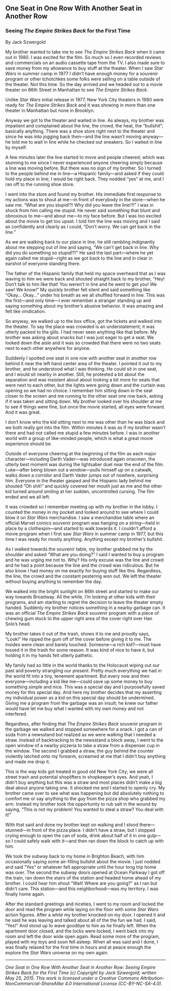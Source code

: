 ## One Seat in One Row With Another Seat in Another Row
### Seeing *The Empire Strikes Back* for the First Time

By Jack Szwergold

My brother wanted to take me to see *The Empire Strikes Back* when it came out in 1980. I was excited for the film. So much so I even recorded reviews and commercials on an audio cassette tape from the TV. I also made sure to save money from my allowance to buy stuff at the theater. When I saw *Star Wars* in summer camp in 1977 I didn’t have enough money for a souvenir program or other tchotchkes some folks were selling on a table outside of the theater. Not this time. So the day arrived and we headed out to a movie theater on 86th Street in Manhattan to see *The Empire Strikes Back*.

Unlike *Star Wars* initial release in 1977, New York City theaters in 1980 were ready for *The Empire Strikes Back* and it was showing in more than one theater in Manhattan but none in Brooklyn.

Anyway we got to the theater and waited in line. As always, my brother was impatient and complained about the line, the crowd, the heat, the “bullshit”; basically anything. There was a shoe store right next to the theater and since he was into jogging back then—and the line wasn’t moving anyway—he told me to wait in line while he checked out sneakers. So I waited in line by myself.

A few minutes later the line started to move and people cheered; which was stunning to me since I never experienced anyone cheering simply because a line was moving before. But there was no sign of my brother. So I turned to the people behind me in line—a Hispanic family—and asked if they could hold my place in line; I would be right back. They nodded “yes” at me, and I ran off to the running shoe store.

I went into the store and found my brother. His immediate first response to my actions was to shout at me—in front of everybody in the store—when he saw me. “What are you stupid!?! Why did you leave the line!?!” I was in shock from him calling me stupid. He never said something that blunt and obnoxious to me—and about me—to my face before. But I was too excited about the movie to get too upset. I told him the line was moving and I said as confidently and clearly as I could, “Don’t worry. We can get back in the line.”

As we are walking back to our place in line, he still rambling indignantly about me stepping out of line and saying, “We can’t get back in line. Why did you do something so stupid!?!” He said the last part—where he yet again called me stupid—right as we got back to the line and in clear in earshot of everyone standing there.

The father of the Hispanic family that held my space overheard that as I was waving to him we were back and shouted straight back to my brother, “Hey! Don’t talk to him like that! You weren’t in line and he went to get you! We saw! We know!” My quickly brother fell silent and said something like “Okay… Okay…” under his breath as we all shuffled forward in line. This was the first—and only time—I ever remember a stranger standing up and saying something about my brother’s abusive behavior. It was amazing and felt like vindication.

So anyway, we walked up to the box office, got the tickets and walked into the theater. To say the place was crowded is an understatement; it was utterly packed to the gills. I had never seen anything like that before. My brother was asking about snacks but I was just eager to get a seat. We looked down the aisle and it was so crowded that there were no two seats next to each other anywhere for anyone.

Suddenly I spotted one seat in one row with another seat in another row behind it near the left hand center area of the theater. I pointed it out to my brother, and he understood what I was thinking. He could sit in one seat, and I would sit nearby in another. Still, he protested a bit about the separation and was insistent about about looking a bit more for seats that were next to each other, but the lights were going down and the curtain was opening so we had no choice. I remember him sitting down in the seat closer to the screen and me running to the other seat one row back, asking if it was taken and sitting down. My brother looked over his shoulder at me to see if things were fine, but once the movie started, all eyes were forward. And it was great.

I don’t know who the kid sitting next to me was other than he was black and we both really got into the film. Within minutes it was as if my brother wasn’t there and had not called me stupid a few minutes before. I was in another world with a group of like-minded people, which is what a great movie experience should be.

Outside of everyone cheering at the beginning of the film as each major character—including Darth Vader—was introduced again onscreen, the utterly best moment was during the lightsaber duel near the end of the film. Luke—after being blown out a window—pulls himself up on a catwalk, walks down a corridor and Darth Vader jumps out of nowhere, surprising him. Everyone in the theater gasped and the Hispanic lady behind me shouted “Oh shit!” and quickly covered her mouth just as me and the other kid turned around smiling at her sudden, uncontrolled cursing. The film ended and we all left.

It was crowded so I remember meeting up with my brother in the lobby. I counted the money in my pocket and looked around to see where I could blow it on *Star Wars* merchandise. I saw a merchandise table where an official Marvel comics souvenir program was hanging on a string—held in place by a clothespin—and started to walk towards it. I couldn’t afford a movie program when I first saw *Star Wars* in summer camp in 1977, but this time I was ready for mostly anything. Anything except my brother’s bullshit.

As I walked towards the souvenir table, my brother grabbed me by the shoulder and asked “What are you doing?” I said I wanted to buy a program and he was urging me not to. Why? His only excuse was the line and crowd and he had a point because the line and the crowd was ridiculous. But he also know I had money on me exactly for buying stuff like this. Regardless, the line, the crowd and the constant pestering won out. We left the theater without buying anything to remember the day.

We walked into the bright sunlight on 86th street and started to make our way towards Broadway. All the while, I’m looking at other kids with their programs, and am starting to regret the decision to leave the theater empty handed. Suddenly my brother notices something in a nearby garbage can. It was an official *The Empire Strikes Back* souvenir program with a piece of chewing gum stuck to the upper right area of the cover right over Han Solo’s head.

My brother takes it out of the trash, shows it to me and proudly says, “Look!” He ripped the gum off of the cover before giving it to me. The insides were clean and barely touched. Someone—a rich kid?—must have tossed it in the trash for some reason. It was kind of nice to have it, but holding it in my hands felt utterly pathetic.

My family had so little in the world thanks to the Holocaust wiping out our past and poverty strangling our present. Pretty much everything we had in the world fit into a tiny, tenement apartment. But every now and then everyone—including a kid like me—could save up some money to buy something simple and nice. This was a special day and I purposefully saved money for this special day. And here my brother decides that my asserting my individual power as a kid on this special day should be undermined. Giving me a program from the garbage was an insult; he knew our father would have let me buy what I wanted with my own money and not interfered.

Regardless, after finding that *The Empire Strikes Back* souvenir program in the garbage we walked and stopped somewhere for a snack. I got a can of soda from a newsstand but realized as we were walking that I needed a straw. Instead of backtracking to the newsstand a block away, I went to the open window of a nearby pizzeria to take a straw from a dispenser cup in the window. The second I grabbed a straw, the guy behind the counter violently latched onto my forearm, screamed at me that I didn’t buy anything and made me drop it.

This is the way kids got treated in good old New York City; we were all street trash and potential shoplifters in shopkeeper’s eyes. And yeah, I didn’t buy anything but this was a straw and most places didn’t make a big deal about anyone taking one. It shocked me and I started to openly cry. My brother came over to see what was happening but did absolutely nothing to comfort me or say anything to the guy from the pizza shop who grabbed my arm. Instead my brother took the opportunity to rub salt in the wound by saying, “This is not my problem! You wanted to steal a straw? You deal with it!”

With that said and done my brother kept on walking and I stood there—stunned—in front of the pizza place. I didn’t have a straw, but I stopped crying enough to open the can of soda, drink about half of it in one gulp—so I could safely walk with it—and then ran down the block to catch up with him.

We took the subway back to my home in Brighton Beach, with him occasionally saying some air-filling bullshit about the movie. I just nodded and said “Yes” or whatever felt appropriate until the hour long trip home was over. The second the subway doors opened at Ocean Parkway I got off the train, ran down the stairs of the station and headed home ahead of my brother. I could hear him shout “Wait! Where are you going?” as I ran but didn’t care. This station—and this neighborhood—was my territory. I was finally home again.

After the standard greetings and niceties, I went to my room and locked the door and read the program while laying on the floor with some *Star Wars* action figures. After a while my brother knocked on my door. I opened it and he said he was leaving and talked about all of the the fun we had. I said, “Yes!” And stood up to wave goodbye to him as he finally left. When the apartment door closed, and the locks were locked, I went back into my room and left the door wide open again. Read some more of the program, played with my toys and soon fell asleep. When all was said and I done, I was finally relaxed for the first time in hours and at peace enough the explore the *Star Wars* universe on my own again.

***

*One Seat in One Row With Another Seat in Another Row: Seeing Empire Strikes Back for the First Time (c) Copyright by Jack Szwergold; written May 25, 2015. This work is licensed under a Creative Commons Attribution-NonCommercial-ShareAlike 4.0 International License (CC-BY-NC-SA-4.0).*